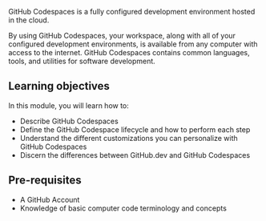 GitHub Codespaces is a fully configured development environment hosted in the cloud. 

By using GitHub Codespaces, your workspace, along with all of your configured development environments, is available from any computer with access to the internet. GitHub Codespaces contains common languages, tools, and utilities for software development.

## Learning objectives

In this module, you will learn how to:

- Describe GitHub Codespaces
- Define the GitHub Codespace lifecycle and how to perform each step
- Understand the different customizations you can personalize with GitHub Codespaces
- Discern the differences between GitHub.dev and GitHub Codespaces

## Pre-requisites
- A GitHub Account
- Knowledge of basic computer code terminology and concepts
